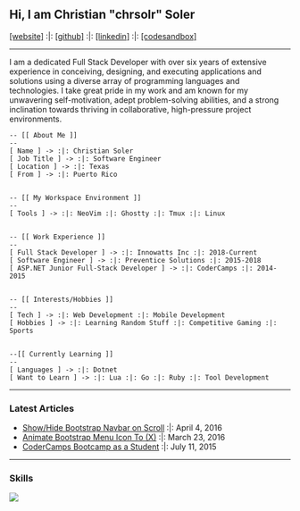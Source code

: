 ## Hi, I am Christian "chrsolr" Soler

<span>
<a href="https://noopcall.dev">[website]</a> 
:|: <a href="https://github.com/chrsolr/">[github]</a>
:|: <a href="https://www.linkedin.com/in/christiansoler/">[linkedin]</a>
:|: <a href="https://codesandbox.io/u/chrsolr">[codesandbox]</a>
</span>

---

I am a dedicated Full Stack Developer with over six years of extensive experience in conceiving, designing, and executing applications and solutions using a diverse array of programming languages and technologies. I take great pride in my work and am known for my unwavering self-motivation, adept problem-solving abilities, and a strong inclination towards thriving in collaborative, high-pressure project environments.

```
-- [[ About Me ]]
--
[ Name ] -> :|: Christian Soler
[ Job Title ] -> :|: Software Engineer
[ Location ] -> :|: Texas
[ From ] -> :|: Puerto Rico


-- [[ My Workspace Environment ]]
--
[ Tools ] -> :|: NeoVim :|: Ghostty :|: Tmux :|: Linux


-- [[ Work Experience ]]
--
[ Full Stack Developer ] -> :|: Innowatts Inc :|: 2018-Current
[ Software Engineer ] -> :|: Preventice Solutions :|: 2015-2018
[ ASP.NET Junior Full-Stack Developer ] -> :|: CoderCamps :|: 2014-2015


-- [[ Interests/Hobbies ]]
--
[ Tech ] -> :|: Web Development :|: Mobile Development
[ Hobbies ] -> :|: Learning Random Stuff :|: Competitive Gaming :|: Sports


--[[ Currently Learning ]]
--
[ Languages ] -> :|: Dotnet
[ Want to Learn ] -> :|: Lua :|: Go :|: Ruby :|: Tool Development
```

---

### Latest Articles

- [Show/Hide Bootstrap Navbar on Scroll](https://github.com/chrsolr/chrsolr/blob/main/blog/show-hide-bootstrap-navbar-on-scroll.md) :|: April 4, 2016
- [Animate Bootstrap Menu Icon To (X)](https://github.com/chrsolr/chrsolr/blob/main/blog/animate-bootstrap-menu-icon-to-x.md) :|: March 23, 2016
- [CoderCamps Bootcamp as a Student](https://github.com/chrsolr/chrsolr/blob/main/blog/codercamps-bootcamp-as-a-student.md) :|: July 11, 2015

---

### Skills

![](https://skillicons.dev/icons?i=neovim,ts,js,nodejs,react,docker,k8s,git,tailwind)
